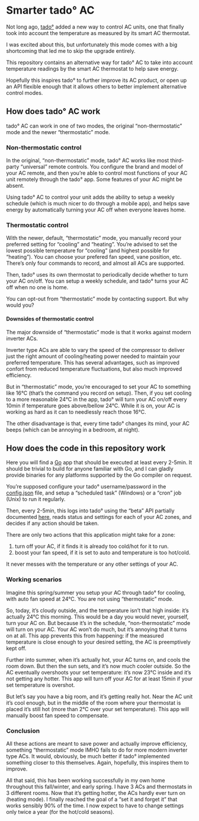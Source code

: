 # Smarter tado° AC

Not long ago, [tado°](https://www.tado.com/) added a new way to control AC units, one that finally took into account the temperature as measured by its smart AC thermostat.

I was excited about this, but unfortunately this mode comes with a big shortcoming that led me to skip the upgrade entirely.

This repository contains an alternative way for tado° AC to take into account temperature readings by the smart AC thermostat to help save energy.

Hopefully this inspires tado° to further improve its AC product, or open up an API flexible enough that it allows others to better implement alternative control modes.


## How does tado° AC work

tado° AC can work in one of two modes, the original “non-thermostatic” mode and the newer “thermostatic” mode.

### Non-thermostatic control

In the original, “non-thermostatic” mode, tado° AC works like most third-party “universal” remote controls. You configure the brand and model of your AC remote, and then you’re able to control most functions of your AC unit remotely through the tado° app. Some features of your AC might be absent.

Using tado° AC to control your unit adds the ability to setup a weekly schedule (which is much nicer to do through a mobile app), and helps save energy by automatically turning your AC off when everyone leaves home.

### Thermostatic control

With the newer, default, “thermostatic” mode, you manually record your preferred setting for “cooling” and “heating”. You’re advised to set the lowest possible temperature for “cooling” (and highest possible for “heating”). You can choose your prefered fan speed, vane position, etc. There’s only four commands to record, and almost all ACs are supported.

Then, tado° uses its own thermostat to periodically decide whether to turn your AC on/off. You can setup a weekly schedule, and tado° turns your AC off when no one is home.

You can opt-out from “thermostatic” mode by contacting support. But why would you?

#### Downsides of thermostatic control

The major downside of “thermostatic” mode is that it works against modern inverter ACs.

Inverter type ACs are able to vary the speed of the compressor to deliver just the right amount of cooling/heating power needed to maintain your preferred temperature. This has several advantages, such as improved confort from reduced temperature fluctuations, but also much improved efficiency.

But in “thermostatic” mode, you’re encouraged to set your AC to something like 16°C (that’s the command you record on setup). Then, if you set cooling to a more reasonable 24°C in the app, tado° will turn your AC on/off every 10min if temperature goes above/bellow 24°C. While it is on, your AC is working as hard as it can to needlessly reach those 16°C.

The other disadvantage is that, every time tado° changes its mind, your AC beeps (which can be annoying in a bedroom, at night).

## How does the code in this repository work

Here you will find a [Go](https://golang.org/) app that should be executed at least every 2-5min. It should be trivial to build for anyone familiar with Go, and I can gladly provide binaries for any platforms supported by the Go compiler on request.

You’re supposed configure your tado° username/password in the [config.json](config.json) file, and setup a “scheduled task” (Windows) or a “cron” job (Unix) to run it regularly.

Then, every 2-5min, this logs into tado° using the “beta” API partially documented [here](http://blog.scphillips.com/posts/2017/01/the-tado-api-v2/), reads status and settings for each of your AC zones, and decides if any action should be taken.

There are only two actions that this application might take for a zone:
1. turn off your AC, if it finds it is already too cold/hot for it to run. 
2. boost your fan speed, if it is set to auto and temperature is too hot/cold.

It never messes with the temperature or any other settings of your AC.

### Working scenarios

Imagine this spring/summer you setup your AC through tado° for cooling, with auto fan speed at 24°C. You are not using “thermostatic” mode.

So, today, it’s cloudy outside, and the temperature isn’t that high inside: it’s actually 24°C this morning. This would be a day you would never, yourself, turn your AC on. But because it’s in the schedule, “non-thermostatic” mode will turn on your AC. Your AC won’t do much, but it’s annoying that it turns on at all. This app prevents this from happening: if the measured temperature is close enough to your desired setting, the AC is preemptively kept off.

Further into summer, when it’s actually hot, your AC turns on, and cools the room down. But then the sun sets, and it’s now much cooler outside. So the AC eventually overshoots your set temperature: it’s now 23°C inside and it’s not getting any hotter. This app will turn off your AC for at least 15min if your set temperature is overshot.

But let’s say you have a big room, and it’s getting really hot. Near the AC unit it’s cool enough, but in the middle of the room where your thermostat is placed it’s still hot (more than 2°C over your set temperature). This app will manually boost fan speed to compensate.

### Conclusion

All these actions are meant to save power and actually improve efficiency, something “thermostatic” mode IMHO fails to do for more modern inverter type ACs. It would, obviously, be much better if tado° implemented something closer to this themselves. Again, hopefully, this inspires them to improve.

All that said, this has been working successfully in my own home throughout this fall/winter, and early spring. I have 3 ACs and thermostats in 3 different rooms. Now that it’s getting hotter, the ACs hardly ever turn on (heating mode). I finally reached the goal of a “set it and forget it” that works sensibly 90% of the time. I now expect to have to change settings only twice a year (for the hot/cold seasons).
